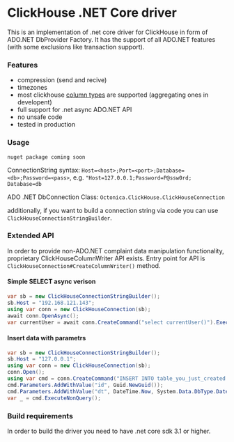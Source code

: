 ClickHouse .NET Core driver
===============

This is an implementation of .net core driver for ClickHouse in form of ADO.NET DbProvider Factory. It has the support of all ADO.NET features (with some exclusions like transaction support).

### Features
* compression (send and recive)
* timezones
* most clickhouse [column types](docs/TypeMapping.md) are supported (aggregating ones in developent)
* full support for .net async ADO.NET API
* no unsafe code
* tested in production

### Usage
```
nuget package coming soon
```

ConnectionString syntax: 
`Host=<host>;Port=<port>;Database=<db>;Password=<pass>`, e.g. `"Host=127.0.0.1;Password=P@ssw0rd; Database=db`

ADO .NET DbConnection Class:
`Octonica.ClickHouse.ClickHouseConnection`

additionally, if you want to build a connection string via code you can use `ClickHouseConnectionStringBuilder`.


### Extended API
In order to provide non-ADO.NET complaint data manipulation functionality, proprietary ClickHouseColumnWriter API exists.
Entry point for API is `ClickHouseConnection#CreateColumnWriter()` method.

#### Simple SELECT async verison
```csharp
var sb = new ClickHouseConnectionStringBuilder();
sb.Host = "192.168.121.143";
using var conn = new ClickHouseConnection(sb);
await conn.OpenAsync();
var currentUser = await conn.CreateCommand("select currentUser()").ExecuteScalarAsync();
```
#### Insert data with parametrs
```csharp
var sb = new ClickHouseConnectionStringBuilder();
sb.Host = "127.0.0.1";
using var conn = new ClickHouseConnection(sb);
conn.Open();
using var cmd = conn.CreateCommand("INSERT INTO table_you_just_created SELECT {id}, {dt}");
cmd.Parameters.AddWithValue("id", Guid.NewGuid());
cmd.Parameters.AddWithValue("dt", DateTime.Now, System.Data.DbType.DateTime);
var _ = cmd.ExecuteNonQuery();
```

### Build requirements
In order to build the driver you need to have .net core sdk 3.1 or higher.
